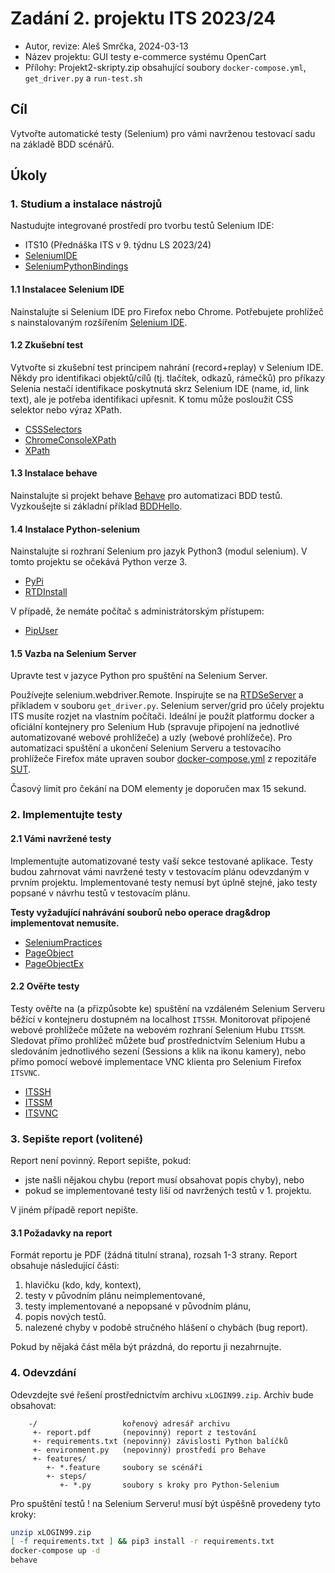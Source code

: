 # Zadání 2. projektu ITS 2023/24

- Autor, revize: Aleš Smrčka, 2024-03-13
- Název projektu: GUI testy e-commerce systému OpenCart
- Přílohy: Projekt2-skripty.zip obsahující soubory `docker-compose.yml`,
   `get_driver.py` a `run-test.sh`

## Cíl

Vytvořte automatické testy (Selenium) pro vámi navrženou testovací sadu na
základě BDD scénářů.

## Úkoly

### 1. Studium a instalace nástrojů

Nastudujte integrované prostředí pro tvorbu testů Selenium IDE:

- ITS10 (Přednáška ITS v 9. týdnu LS 2023/24)
- [SeleniumIDE](https://www.selenium.dev/selenium-ide/)
- [SeleniumPythonBindings](http://selenium-python.readthedocs.io/)

#### 1.1 Instalacee Selenium IDE

Nainstalujte si Selenium IDE pro Firefox nebo Chrome. Potřebujete prohlížeč s
nainstalovaným rozšířením [Selenium IDE](https://www.selenium.dev/selenium-ide/).

#### 1.2 Zkušební test

Vytvořte si zkušební test principem nahrání (record+replay) v Selenium IDE. Někdy
pro identifikaci objektů/cílů (tj. tlačítek, odkazů, rámečků) pro příkazy Selenia
nestačí identifikace poskytnutá skrz Selenium IDE (name, id, link text), ale je
potřeba identifikaci upřesnit. K tomu může posloužit CSS selektor nebo výraz XPath.

- [CSSSelectors](http://www.w3schools.com/cssref/css_selectors.asp)
- [ChromeConsoleXPath](https://stackoverflow.com/a/22573161)
- [XPath](https://www.w3schools.com/xml/xpath_intro.asp)

#### 1.3 Instalace behave

Nainstalujte si projekt behave [Behave](https://behave.readthedocs.io/en/latest/install.html)
pro automatizaci BDD testů. Vyzkoušejte si základní příklad
[BDDHello](https://behave.readthedocs.io/en/latest/tutorial.html).

#### 1.4 Instalace Python-selenium

Nainstalujte si rozhraní Selenium pro jazyk Python3 (modul selenium). V tomto
projektu se očekává Python verze 3.

- [PyPi](https://pypi.org/project/selenium/)
- [RTDInstall](https://selenium-python.readthedocs.io/installation.html)

V případě, že nemáte počítač s administrátorským přístupem:

- [PipUser](https://pip.pypa.io/en/latest/user_guide/#user-installs)

#### 1.5 Vazba na Selenium Server

Upravte test v jazyce Python pro spuštění na Selenium Server.

Používejte selenium.webdriver.Remote. Inspirujte se na
[RTDSeServer](https://selenium-python.readthedocs.org/getting-started.html#using-selenium-with-remote-webdriver)
a příkladem v souboru `get_driver.py`. Selenium server/grid pro účely projektu
ITS musíte rozjet na vlastním počítači. Ideální je použít platformu docker a
oficiální kontejnery pro Selenium Hub (spravuje připojení na jednotlivé
automatizované webové prohlížeče) a uzly (webové prohlížeče). Pro automatizaci
spuštění a ukončení Selenium Serveru a testovacího prohlížeče Firefox máte
upraven soubor
[docker-compose.yml](https://pajda.fit.vutbr.cz/smrcka/its-2023/-/blob/master/projekt2/docker-compose.yml)
z repozitáře [SUT](https://pajda.fit.vutbr.cz/smrcka/its-2024).

Časový limit pro čekání na DOM elementy je doporučen max 15 sekund.

### 2. Implementujte testy

#### 2.1 Vámi navržené testy

Implementujte automatizované testy vaší sekce testované aplikace. Testy budou
zahrnovat vámi navržené testy v testovacím plánu odevzdaným v prvním projektu.
Implementované testy nemusí byt úplně stejné, jako testy popsané v návrhu testů
v testovacím plánu.

**Testy vyžadující nahrávání souborů nebo operace drag&drop implementovat nemusíte.**

- [SeleniumPractices](https://mestachs.wordpress.com/2012/08/13/selenium-best-practices/)
- [PageObject](http://blog.activelylazy.co.uk/2011/07/09/page-objects-in-selenium-2-0/)
- [PageObjectEx](https://uberconf.com/blog/john_smart/2010/08/selenium_2_web_driver__the_land_where_page_objects_are_king_)

#### 2.2 Ověřte testy

Testy ověřte na (a přizpůsobte ke) spuštění na vzdáleném Selenium Serveru běžící
v kontejneru dostupném na localhost `ITSSH`. Monitorovat připojené webové
prohlížeče můžete na webovém rozhraní Selenium Hubu `ITSSM`. Sledovat přímo
prohlížeč můžete buď prostřednictvím Selenium Hubu a sledováním jednotlivého
sezení (Sessions a klik na ikonu kamery), nebo přímo pomocí webové implementace
VNC klienta pro Selenium Firefox `ITSVNC`.

- [ITSSH](http://localhost:4444/wd/hub)
- [ITSSM](http://localhost:4444/ui)
- [ITSVNC](http://localhost:7900)

### 3. Sepište report (volitené)

Report není povinný. Report sepište, pokud:

- jste našli nějakou chybu (report musí obsahovat popis chyby), nebo
- pokud se implementované testy liší od navržených testů v 1. projektu.

V jiném případě report nepište.

#### 3.1 Požadavky na report

Formát reportu je PDF (žádná titulní strana), rozsah 1-3 strany. Report obsahuje
následující části:

1. hlavičku (kdo, kdy, kontext),
2. testy v původním plánu neimplementované,
3. testy implementované a nepopsané v původním plánu,
4. popis nových testů.
5. nalezené chyby v podobě stručného hlášení o chybách (bug report).

Pokud by nějaká část měla být prázdná, do reportu ji nezahrnujte.

### 4. Odevzdání

Odevzdejte své řešení prostřednictvím archivu `xLOGIN99.zip`. Archiv bude obsahovat:

```text
    -/                   kořenový adresář archivu
     +- report.pdf       (nepovinný) report z testování
     +- requirements.txt (nepovinný) závislosti Python balíčků
     +- environment.py   (nepovinný) prostředí pro Behave
     +- features/
        +- *.feature     soubory se scénáři
        +- steps/
           +- *.py       soubory s kroky pro Python-Selenium
```

Pro spuštění testů ! na Selenium Serveru! musí být úspěšně provedeny tyto kroky:

```sh
unzip xLOGIN99.zip
[ -f requirements.txt ] && pip3 install -r requirements.txt
docker-compose up -d
behave
```
